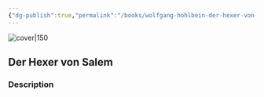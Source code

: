 ```yaml
---
{"dg-publish":true,"permalink":"/books/wolfgang-hohlbein-der-hexer-von-salem/","title":"\"Der Hexer von Salem\"","tags":["horror","Fantasy"]}
---
```




![cover|150](https://cdn.thestorygraph.com/0tl5zas0samv7vz2q7q29l0prfig)

## Der Hexer von Salem

### Description


```